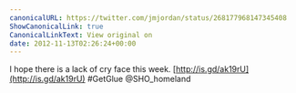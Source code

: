 ```yaml
---
canonicalURL: https://twitter.com/jmjordan/status/268177968147345408
ShowCanonicalLink: true
CanonicalLinkText: View original on
date: 2012-11-13T02:26:24+00:00
---
```

I hope there is a lack of cry face this week. [http://is.gd/ak19rU](http://is.gd/ak19rU) #GetGlue @SHO_homeland